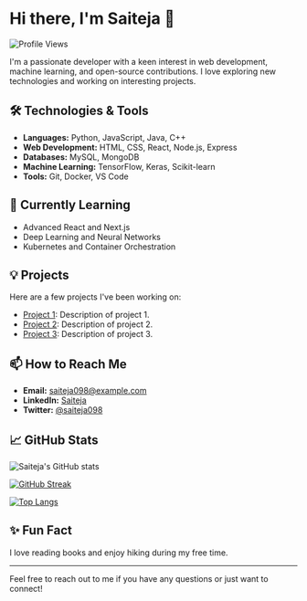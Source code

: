 # Hi there, I'm Saiteja 👋

![Profile Views](https://visitor-badge.glitch.me/badge?page_id=saiteja098.saiteja098)

I'm a passionate developer with a keen interest in web development, machine learning, and open-source contributions. I love exploring new technologies and working on interesting projects.

## 🛠️ Technologies & Tools

- **Languages:** Python, JavaScript, Java, C++
- **Web Development:** HTML, CSS, React, Node.js, Express
- **Databases:** MySQL, MongoDB
- **Machine Learning:** TensorFlow, Keras, Scikit-learn
- **Tools:** Git, Docker, VS Code

## 🌱 Currently Learning

- Advanced React and Next.js
- Deep Learning and Neural Networks
- Kubernetes and Container Orchestration

## 💡 Projects

Here are a few projects I've been working on:

- [Project 1](https://github.com/saiteja098/project1): Description of project 1.
- [Project 2](https://github.com/saiteja098/project2): Description of project 2.
- [Project 3](https://github.com/saiteja098/project3): Description of project 3.

## 📫 How to Reach Me

- **Email:** saiteja098@example.com
- **LinkedIn:** [Saiteja](https://www.linkedin.com/in/saiteja098/)
- **Twitter:** [@saiteja098](https://twitter.com/saiteja098)

## 📈 GitHub Stats

![Saiteja's GitHub stats](https://github-readme-stats.vercel.app/api?username=saiteja098&show_icons=true&theme=radical)

<!-- Optional: Add your GitHub streak stats -->
[![GitHub Streak](https://github-readme-streak-stats.herokuapp.com/?user=saiteja098&theme=radical)](https://git.io/streak-stats)

<!-- Optional: Add your most used languages stats -->
[![Top Langs](https://github-readme-stats.vercel.app/api/top-langs/?username=saiteja098&layout=compact&theme=radical)](https://github.com/anuraghazra/github-readme-stats)

## ✨ Fun Fact

I love reading books and enjoy hiking during my free time.

---

Feel free to reach out to me if you have any questions or just want to connect!
